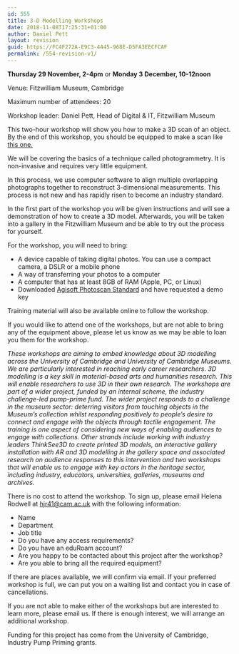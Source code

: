 ```yaml
---
id: 555
title: 3-D Modelling Workshops﻿
date: 2018-11-08T17:25:31+01:00
author: Daniel Pett
layout: revision
guid: https://FC4F272A-E9C3-4445-968E-D5FA3EECFCAF
permalink: /554-revision-v1/
---
```

**Thursday 29 November, 2-4pm** or **Monday 3 December, 10-12noon**

Venue: Fitzwilliam Museum, Cambridge

Maximum number of attendees: 20

Workshop leader: Daniel Pett, Head of Digital & IT, Fitzwilliam Museum

This two-hour workshop will show you how to make a 3D scan of an object. By the end of this workshop, you should be equipped to make a scan like [this one.](http://bit.ly/2JvMl06)

We will be covering the basics of a technique called photogrammetry. It is non-invasive and requires very little equipment.

In this process, we use computer software to align multiple overlapping photographs together to reconstruct 3-dimensional measurements. This process is not new and has rapidly risen to become an industry standard.

In the first part of the workshop you will be given instructions and will see a demonstration of how to create a 3D model. Afterwards, you will be taken into a gallery in the Fitzwilliam Museum and be able to try out the process for yourself.

For the workshop, you will need to bring:

  * A device capable of taking digital photos. You can use a compact camera, a DSLR or a mobile phone
  * A way of transferring your photos to a computer
  * A computer that has at least 8GB of RAM (Apple, PC, or Linux)
  * Downloaded [Agisoft Photoscan Standard](http://www.agisoft.com/downloads/installer/) and have requested a demo key

Training material will also be available online to follow the workshop.

If you would like to attend one of the workshops, but are not able to bring any of the equipment above, please let us know as we may be able to loan you them for the workshop.

_These workshops are aiming to embed knowledge about 3D modelling across the University of Cambridge and University of Cambridge Museums. We are particularly interested in reaching early career researchers. 3D modelling is a key skill in material-based arts and humanities research. This will enable researchers to use 3D in their own research. The workshops are part of a wider project, funded by an internal scheme, the industry challenge-led pump-prime fund. The wider project responds to a challenge in the museum sector: deterring visitors from touching objects in the Museum’s collection whilst responding positively to people’s desire to connect and engage with the objects through tactile engagement. The training is one aspect of considering new ways of enabling audiences to engage with collections. Other strands include working with industry leaders ThinkSee3D to create printed 3D models, an interactive gallery installation with AR and 3D modelling in the gallery space and associated research on audience responses to this intervention and two workshops that will enable us to engage with key actors in the heritage sector, including industry, educators, universities, galleries, museums and archives._

There is no cost to attend the workshop. To sign up, please email Helena Rodwell at <hjr41@cam.ac.uk> with the following information:

  * Name
  * Department
  * Job title
  * Do you have any access requirements?
  * Do you have an eduRoam account?
  * Are you happy to be contacted about this project after the workshop?
  * Are you able to bring all the required equipment?

If there are places available, we will confirm via email. If your preferred workshop is full, we can put you on a waiting list and contact you in case of cancellations.

If you are not able to make either of the workshops but are interested to learn more, please email us. If there is enough interest, we will arrange an additional workshop.

Funding for this project has come from the University of Cambridge, Industry Pump Priming grants. 